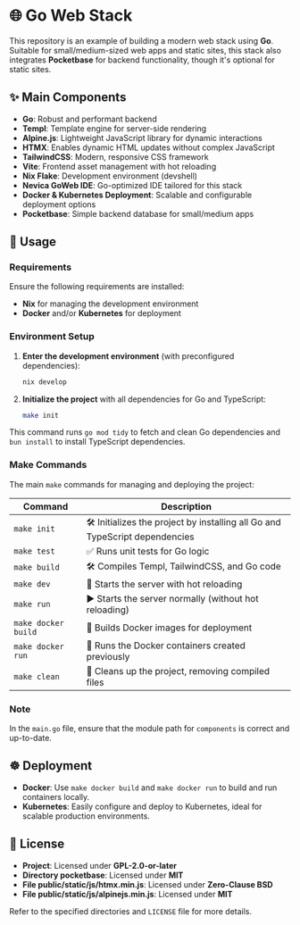 # 🌐 **Go Web Stack**

This repository is an example of building a modern web stack using **Go**. Suitable for small/medium-sized web apps and static sites, this stack also integrates **Pocketbase** for backend functionality, though it's optional for static sites.

## ✨ **Main Components**

- **Go**: Robust and performant backend
- **Templ**: Template engine for server-side rendering
- **Alpine.js**: Lightweight JavaScript library for dynamic interactions
- **HTMX**: Enables dynamic HTML updates without complex JavaScript
- **TailwindCSS**: Modern, responsive CSS framework
- **Vite**: Frontend asset management with hot reloading
- **Nix Flake**: Development environment (devshell)
- **Nevica GoWeb IDE**: Go-optimized IDE tailored for this stack
- **Docker & Kubernetes Deployment**: Scalable and configurable deployment options
- **Pocketbase**: Simple backend database for small/medium apps

## 🔧 **Usage**

### Requirements

Ensure the following requirements are installed:

- **Nix** for managing the development environment
- **Docker** and/or **Kubernetes** for deployment

### Environment Setup

1. **Enter the development environment** (with preconfigured dependencies):

   ```bash
   nix develop
   ```

1. **Initialize the project** with all dependencies for Go and TypeScript:

   ```bash
   make init
   ```

This command runs `go mod tidy` to fetch and clean Go dependencies and `bun install` to install TypeScript dependencies.

### Make Commands

The main `make` commands for managing and deploying the project:

| Command             | Description                                                                 |
| ------------------- | --------------------------------------------------------------------------- |
| `make init`         | 🛠️ Initializes the project by installing all Go and TypeScript dependencies |
| `make test`         | ✅ Runs unit tests for Go logic                                             |
| `make build`        | 🛠️ Compiles Templ, TailwindCSS, and Go code                                 |
| `make dev`          | 🔄 Starts the server with hot reloading                                     |
| `make run`          | ▶️ Starts the server normally (without hot reloading)                       |
| `make docker build` | 🐳 Builds Docker images for deployment                                      |
| `make docker run`   | 🚢 Runs the Docker containers created previously                            |
| `make clean`        | 🧹 Cleans up the project, removing compiled files                           |

### Note

In the `main.go` file, ensure that the module path for `components` is correct and up-to-date.

## ☸️ **Deployment**

- **Docker**: Use `make docker build` and `make docker run` to build and run containers locally.
- **Kubernetes**: Easily configure and deploy to Kubernetes, ideal for scalable production environments.

## 📜 **License**

- **Project**: Licensed under **GPL-2.0-or-later**
- **Directory pocketbase**: Licensed under **MIT**
- **File public/static/js/htmx.min.js**: Licensed under **Zero-Clause BSD**
- **File public/static/js/alpinejs.min.js**: Licensed under **MIT**

Refer to the specified directories and `LICENSE` file for more details.
